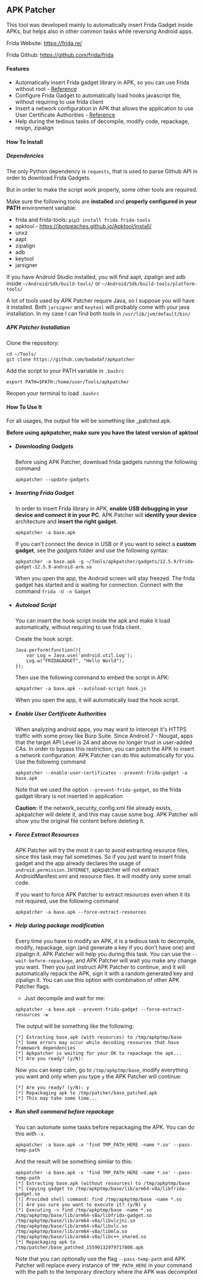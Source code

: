 ## APK Patcher

This tool was developed mainly to automatically insert Frida Gadget inside APKs, but helps also in other common tasks while reversing Android apps.

Frida Website: https://frida.re/

Frida Github: https://github.com/frida/frida


#### Features
- Automatically insert Frida gadget library in APK, so you can use Frida without root - [Reference](https://frida.re/docs/gadget/)
- Configure Frida Gadget to automatically load hooks javascript file, without requiring to use frida client
- Insert a network configuration in APK that allows the application to use User Certificate Authorities - [Reference](https://android-developers.googleblog.com/2016/07/changes-to-trusted-certificate.html)
- Help during the tedious tasks of decompile, modify code, repackage, resign, zipalign

#### How To Install
##### Dependencies
The only Python dependency is `requests`, that is used to parse Github API in order to download Frida Gadgets.

But in order to make the script work properly, some other tools are required.

Make sure the following tools are **installed** and **properly configured in your PATH** environment variable:

- frida and frida-tools: `pip3 install frida frida-tools`
- apktool - https://ibotpeaches.github.io/Apktool/install/
- unxz
- aapt
- zipalign
- adb
- keytool
- jarsigner

If you have Android Studio installed, you will find aapt, zipalign and adb inside `~/Android/Sdk/build-tools/` or `~/Android/Sdk/build-tools/platform-tools/`

A lot of tools used by APK Patcher require Java, so I suppose you will have it installed. Both `jarsigner` and `keytool` will probably come with your java installation. In my case I can find both tools in `/usr/lib/jvm/default/bin/` 

##### APK Patcher Installation
Clone the repository:
```
cd ~/Tools/
git clone https://github.com/badadaf/apkpatcher
```

Add the script to your PATH variable in `.bashrc`
```
export PATH=$PATH:/home/user/Tools/apkpatcher
```

Reopen your terminal to load `.bashrc`

#### How To Use It
For all usages, the output file will be something like <apkname>_patched.apk.

**Before using apkpatcher, make sure you have the latest version of apktool**
- ##### Downloading Gadgets
  Before using APK Patcher, download frida gadgets running the following command
  ```
  apkpatcher --update-gadgets
  ```



- ##### Inserting Frida Gadget
  In order to insert Frida library in APK, **enable USB debugging in your device and connect it in your PC**. APK Patcher will **identify your device** architecture and **insert the right gadget**.
  ```
  apkpatcher -a base.apk
  ```

  If you can't connect the device in USB or if you want to select a **custom gadget**, see the *gadgets* folder and use the following syntax:
  ```
  apkpatcher -a base.apk -g ~/Tools/apkpatcher/gadgets/12.5.9/frida-gadget-12.5.9-android-arm.so
  ```

  When you open the app, the Android screen will stay freezed. The frida gadget has started and is waiting for connection. Connect with the command `frida -U -n Gadget`
- ##### Autoload Script
  You can insert the hook script inside the apk and make it load automatically, without requiring to use frida client.
  
  Create the hook script:
  ```
  Java.perform(function(){
      var Log = Java.use('android.util.Log');
      Log.w("FRIDAGADGET", "Hello World");
  });
  ```

  Then use the following command to embed the script in APK:
  ```
  apkpatcher -a base.apk --autoload-script hook.js
  ```

  When you open the app, it will automatically load the hook script.

- ##### Enable User Certificate Authorities
  When analyzing android apps, you may want to intercept it's HTTPS traffic with some proxy like Burp Suite. Since Android 7 - Nougat, apps that the target API Level is 24 and above no longer trust in user-added CAs. In order to bypass this restriction, you can patch the APK to insert a network configuration. APK Patcher can do this automatically for you. Use the following command

  ```
  apkpatcher --enable-user-certificates --prevent-frida-gadget -a base.apk
  ```

  Note that we used the option `--prevent-frida-gadget`, so the frida gadget library is not inserted in application

  **Caution:** If the network_security_config.xml file already exists, apkpatcher will delete it, and this may cause some bug. APK Patcher will show you the original file content before deleting it.

- ##### Force Extract Resources
  APK Patcher will try the most it can to avoid extracting resource files, since this task may fail sometimes. So if you just want to insert frida gadget and the app already declares the usage of `android.permission.INTERNET`, apkpatcher will not extract AndroidManifest.xml and resource files. It will modify only some smali code.
  
  If you want to force APK Patcher to extract resources even when it its not required, use the following command
  ```
  apkpatcher -a base.apk --force-extract-resources
  ```

- ##### Help during package modification
  Every time you have to modify an APK, it is a tedious task to decompile, modify, repackage, sign (and generate a key if you don't have one) and zipalign it. APK Patcher will help you during this task. You can use the `--wait-before-repackage`, and APK Patcher will wait you make any change you want. Then you just instruct APK Patcher to continue, and it will automatically repack the APK, sign it with a random generated key and zipalign it. You can use this option with combination of other APK Patcher flags.

  - Just decompile and wait for me:
  ```
  apkpatcher -a base.apk --prevent-frida-gadget --force-extract-resources -w
  ```
  The output will be something like the following:
  ```
  [*] Extracting base.apk (with resources) to /tmp/apkptmp/base
  [*] Some errors may occur while decoding resources that have framework dependencies
  [*] Apkpatcher is waiting for your OK to repackage the apk...
  [*] Are you ready? (y/N):
  ```
  Now you can keep calm, go to `/tmp/apkptmp/base`, modify everything you want and only when you type `y` the APK Patcher will continue:
  ```
  [*] Are you ready? (y/N): y
  [*] Repackaging apk to /tmp/patcher/base_patched.apk
  [*] This may take some time...
  ```
  
- ##### Run shell command before repackage
  You can automate some tasks before repackaging the APK. You can do this with `-x`.
  ```
  apkpatcher -a base.apk -x 'find TMP_PATH_HERE -name *.so' --pass-temp-path
  ```
  And the result will be something similar to this:
  ```
  apkpatcher -a base.apk -x 'find TMP_PATH_HERE -name *.so' --pass-temp-path
  [*] Extracting base.apk (without resources) to /tmp/apkptmp/base
  [*] Copying gadget to /tmp/apkptmp/base/lib/arm64-v8a/libfrida-gadget.so
  [!] Provided shell command: find /tmp/apkptmp/base -name *.so
  [!] Are you sure you want to execute it? (y/N) y
  [*] Executing -> find /tmp/apkptmp/base -name *.so
  /tmp/apkptmp/base/lib/arm64-v8a/libfrida-gadget.so
  /tmp/apkptmp/base/lib/arm64-v8a/libvlcjni.so
  /tmp/apkptmp/base/lib/arm64-v8a/libvlc.so
  /tmp/apkptmp/base/lib/arm64-v8a/libmla.so
  /tmp/apkptmp/base/lib/arm64-v8a/libc++_shared.so
  [*] Repackaging apk to /tmp/patcher/base_patched_15590132979717808.apk
  ```
  Note that you can optionally use the flag `--pass-temp-path` and APK Patcher will replace every instance of `TMP_PATH_HERE` in your command with the path to the temporary directory where the APK was decompiled
